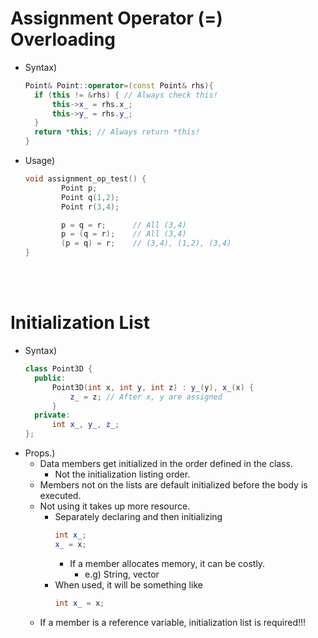 # Assignment Operator (=) Overloading
- Syntax)
  ```cpp
  Point& Point::operator=(const Point& rhs){
    if (this != &rhs) { // Always check this!
        this->x_ = rhs.x_;
        this->y_ = rhs.y_;
    }
    return *this; // Always return *this!
  }
  ```
- Usage)
  ```cpp
  void assignment_op_test() {
          Point p;
          Point q(1,2);
          Point r(3,4);
  
          p = q = r;      // All (3,4)
          p = (q = r);    // All (3,4)
          (p = q) = r;    // (3,4), (1,2), (3,4)
  }
  ```

<br><br>

# Initialization List
- Syntax)
  ```cpp
  class Point3D {
    public:
        Point3D(int x, int y, int z) : y_(y), x_(x) {
            z_ = z; // After x, y are assigned
        }
    private:
        int x_, y_, z_;
  }; 
  ```
- Props.)
  - Data members get initialized in the order defined in the class.
    - Not the initialization listing order.
  - Members not on the lists are default initialized before the body is executed.
  - Not using it takes up more resource.
    - Separately declaring and then initializing
      ```cpp
      int x_;
      x_ = x;
      ```
      - If a member allocates memory, it can be costly.
        - e.g) String, vector
    - When used, it will be something like
      ```cpp
      int x_ = x;
      ```
  - If a member is a reference variable, initialization list is required!!!